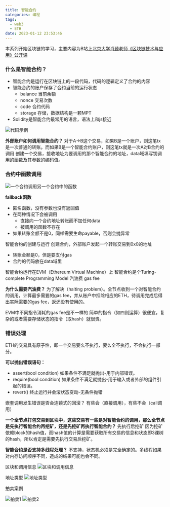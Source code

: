 ```yaml
---
title: 智能合约
categories: 编程
tags:
  - web3
  - ETH
date: 2023-01-12 23:53:46
---
```


本系列开始区块链的学习，主要内容为B站上[北京大学肖臻老师《区块链技术与应用》公开课](https://www.bilibili.com/video/BV1Vt411X7JF?p=1&vd_source=22653c02dfbe0c9c7bb4a200eb87fe4e)

### 什么是智能合约？
- 智能合约是运行在区块链上的一段代码，代码的逻辑定义了合约的内容
- 智能合约的账户保存了合约当前的运行状态
  - balance 当前余额
  - nonce 交易次数
  - code 合约代码
  - storage 存储，数据结构是一颗MPT
- Solidity是智能合约最常用的语言，语法上和js接近

![代码示例](./20230112-231104.jpg)

**外部账户如何调用智能合约？**
对于A->B这个交易，如果B是一个账户，则这笔tx是一次普通的转账。而如果B是一个智能合约账户，则这笔tx就是一次A对B合约的调用
创建一个交易，接收地址为要调用的那个智能合约的地址，data域填写钥调用的函数及其参数的编码值。

### 合约中函数调用
![一个合约调用另一个合约中的函数](./20230112-231831.jpg)

**fallback函数**
- 匿名函数，没有参数也没有返回值
- 在两种情况下会被调用
  - 直接向一个合约地址转账而不加任何data
  - 被调用的函数不存在
- 如果转账金额不是0，同样需要生命payable，否则会抛异常

智能合约的创建与运行
创建合约，外部账户发起一个转账交易到0x0的地址
- 转账金额是0，但是要支付gas
- 合约的代码放在data域里

智能合约运行在EVM（Ethereum Virtual Machine）上
智能合约是个Turing-complete Programming Model
汽油费 gas fee

**为什么需要汽油费？**
为了解决（halting problem）。全节点收到一个对智能合约的调用，计算最多需要的gas fee，并从账户中扣除相应的ETH，待调用完成后得出实际需要的gas fee，返还没有使用的。

EVM中不同指令消耗的gas fee是不一样的
简单的指令（如四则运算）很便宜，复杂的或者需要存储状态的指令（取hash）就很贵。

### 错误处理
ETH的交易具有原子性，即一个交易要么不执行，要么全不执行，不会执行一部分。

**可以抛出错误语句：**
- assert(bool condition) 如果条件不满足就抛出-用于内部错误。
- require(bool condition) 如果条件不满足就抛出-用于输入或者外部的组件引起的错误。
- revert() 终止运行并会滚状态变动-无条件抛错

嵌套调用发生错误是否会连锁式的回滚？
有些会（直接调用），有些不会（call调用）

**一个全节点打包交易到区块中，这些交易有一些是对智能合约的调用，那么全节点是先执行智能合约再挖矿，还是先挖矿再执行智能合约？**
先执行后挖矿
因为挖矿依赖block的hash值，而hash值的计算是需要获取所有交易的信息和状态即3课树的hash，所以肯定是需要先执行交易后挖矿。


**智能合约是否支持多线程处理？**
不支持，状态机必须是完全确定的。多线程如果对内存访问顺序不同，造成的结果可能也会不同。

区块和调用信息
![区块和调用信息](./20230112-234947.jpg)

地址类型
![地址类型](./20230112-234954.jpg)

拍卖案例
<!-- TODO 稍后录入到sol中实现一次 -->
![拍卖1](./20230112-234958.jpeg)
![拍卖2](./20230112-235006.jpeg)